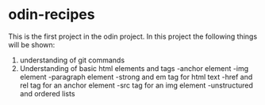 # odin-recipes
This is the first project in the odin project. In this project the following things will be shown:
1. understanding of git commands
2. Understanding of basic html elements and tags
    -anchor element
    -img element
    -paragraph element
    -strong and em tag for html text
    -href and rel tag for an anchor element
    -src tag for an img element
    -unstructured and ordered lists